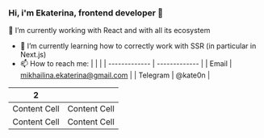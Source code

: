 ### Hi, i'm Ekaterina, frontend developer 👋  

🔭 I’m currently working with React and with all its ecosystem 
- 🌱 I’m currently learning how to correctly work with SSR (in particular in Next.js)
- 📫 How to reach me: 
|   |  |
| ------------- | ------------- |
| Email  | mikhailina.ekaterina@gmail.com |
| Telegram  | @kate0n |

|2   |  |
| ------------- | ------------- |
| Content Cell  | Content Cell  |
| Content Cell  | Content Cell  |

<!---- - ⚡ Fun fact: ... -->

<!---- 🤔 I’m looking for help with ...-->
<!--- 🔭 I’m currently working on ...-->
<!--- 👯 I’m looking to collaborate on ...-->
